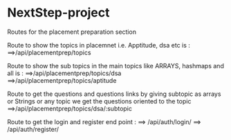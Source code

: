 # NextStep-project

Routes for the placement preparation section 

Route to show the topics in placemnet i.e. Apptitude, dsa etc is : 
    ==>/api/placementprep/topics

Route to show the sub topics in the main topics like ARRAYS, hashmaps and all is : 
    ==>/api/placementprep/topics/dsa
    ==>/api/placementprep/topics/aptitude

Route to get the questions and questions links by giving subtopic as arrays or Strings or any topic we get the questions oriented to the topic
    ==>/api/placementprep/topics/dsa/:subtopic

Route to get the login and register end point : 
    ==> /api/auth/login/
    ==> /api/auth/register/
